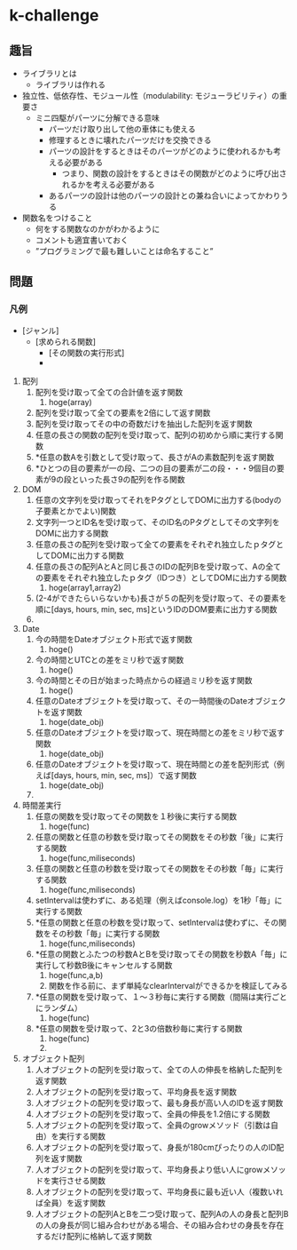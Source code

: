 # k-challenge

## 趣旨

- ライブラリとは
  - ライブラリは作れる
- 独立性、低依存性、モジュール性（modulability: モジューラビリティ）の重要さ
  - ミニ四駆がパーツに分解できる意味
    - パーツだけ取り出して他の車体にも使える
    - 修理するときに壊れたパーツだけを交換できる
    - パーツの設計をするときはそのパーツがどのように使われるかも考える必要がある
      - つまり、関数の設計をするときはその関数がどのように呼び出されるかを考える必要がある
    - あるパーツの設計は他のパーツの設計との兼ね合いによってかわりうる
- 関数名をつけること
  - 何をする関数なのかがわかるように
  - コメントも適宜書いておく
  - ”プログラミングで最も難しいことは命名すること”

## 問題



### 凡例
- [ジャンル]
   - [求められる関数]
      - [その関数の実行形式]
      - 

1. 配列
   1. 配列を受け取って全ての合計値を返す関数
      1. hoge(array)
   2. 配列を受け取って全ての要素を2倍にして返す関数
   3. 配列を受け取ってその中の奇数だけを抽出した配列を返す関数
   4. 任意の長さの関数の配列を受け取って、配列の初めから順に実行する関数
   5. *任意の数Aを引数として受け取って、長さがAの素数配列を返す関数
   6. *ひとつの目の要素が一の段、二つの目の要素が二の段・・・9個目の要素が9の段といった長さ9の配列を作る関数
2. DOM
   1. 任意の文字列を受け取ってそれをPタグとしてDOMに出力する(bodyの子要素とかでよい)関数
   2. 文字列一つとID名を受け取って、そのID名のPタグとしてその文字列をDOMに出力する関数
   3. 任意の長さの配列を受け取って全ての要素をそれぞれ独立したｐタグとしてDOMに出力する関数
   4. 任意の長さの配列AとAと同じ長さのIDの配列Bを受け取って、Aの全ての要素をそれぞれ独立したｐタグ（IDつき）としてDOMに出力する関数
      1. hoge(array1,array2)
   5. (2-4ができたらいらないかも)長さが５の配列を受け取って、その要素を順に[days, hours, min, sec, ms]というIDのDOM要素に出力する関数
   6. 
3. Date
   1. 今の時間をDateオブジェクト形式で返す関数
      1. hoge()
   2. 今の時間とUTCとの差をミリ秒で返す関数
      1. hoge()
   3. 今の時間とその日が始まった時点からの経過ミリ秒を返す関数
      1. hoge()
   4. 任意のDateオブジェクトを受け取って、その一時間後のDateオブジェクトを返す関数
      1. hoge(date_obj)
   5. 任意のDateオブジェクトを受け取って、現在時間との差をミリ秒で返す関数
      1. hoge(date_obj)
   6. 任意のDateオブジェクトを受け取って、現在時間との差を配列形式（例えば[days, hours, min, sec, ms]）で返す関数
      1. hoge(date_obj)
   7. 
4. 時間差実行
   1. 任意の関数を受け取ってその関数を１秒後に実行する関数
      1. hoge(func)
   2. 任意の関数と任意の秒数を受け取ってその関数をその秒数「後」に実行する関数
      1. hoge(func,miliseconds)
   3. 任意の関数と任意の秒数を受け取ってその関数をその秒数「毎」に実行する関数
      1. hoge(func,miliseconds)
   4. setIntervalは使わずに、ある処理（例えばconsole.log）を1秒「毎」に実行する関数
   5. *任意の関数と任意の秒数を受け取って、setIntervalは使わずに、その関数をその秒数「毎」に実行する関数
      1. hoge(func,miliseconds)
   6. *任意の関数とふたつの秒数AとBを受け取ってその関数を秒数A「毎」に実行して秒数B後にキャンセルする関数
      1. hoge(func,a,b)
      2. 関数を作る前に、まず単純なclearIntervalができるかを検証してみる
   7. *任意の関数を受け取って、１～３秒毎に実行する関数（間隔は実行ごとにランダム）
      1. hoge(func)
   8. *任意の関数を受け取って、2と3の倍数秒毎に実行する関数
      1. hoge(func)
      2. 
5. オブジェクト配列
   1. 人オブジェクトの配列を受け取って、全ての人の伸長を格納した配列を返す関数
   2. 人オブジェクトの配列を受け取って、平均身長を返す関数
   3. 人オブジェクトの配列を受け取って、最も身長が高い人のIDを返す関数
   4. 人オブジェクトの配列を受け取って、全員の伸長を1.2倍にする関数
   5. 人オブジェクトの配列を受け取って、全員のgrowメソッド（引数は自由）を実行する関数
   6. 人オブジェクトの配列を受け取って、身長が180cmぴったりの人のID配列を返す関数
   7. 人オブジェクトの配列を受け取って、平均身長より低い人にgrowメソッドを実行させる関数
   8. 人オブジェクトの配列を受け取って、平均身長に最も近い人（複数いれば全員）を返す関数
   9. 人オブジェクトの配列AとBを二つ受け取って、配列Aの人の身長と配列Bの人の身長が同じ組み合わせがある場合、その組み合わせの身長を存在するだけ配列に格納して返す関数
